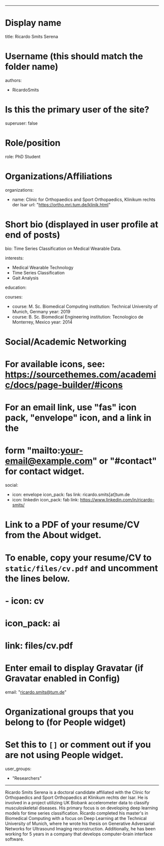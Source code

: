 
---
# Display name
title: Ricardo Smits Serena

# Username (this should match the folder name)
authors:
- RicardoSmits

# Is this the primary user of the site?
superuser: false

# Role/position
role: PhD Student

# Organizations/Affiliations
organizations:
- name: Clinic for Orthopaedics and Sport Orthopaedics, Klinikum rechts der Isar
  url: "https://ortho.mri.tum.de/klinik.html"

# Short bio (displayed in user profile at end of posts)
bio: Time Series Classification on Medical Wearable Data.

interests:
- Medical Wearable Technology
- Time Series Classification
- Gait Analysis

education:
  
  courses:
  - course: M. Sc. Biomedical Computing
    institution: Technical University of Munich, Germany
    year: 2019
  - course: B. Sc. Biomedical Engineering
    institution: Tecnologico de Monterrey, Mexico
    year: 2014
 
# Social/Academic Networking
# For available icons, see: https://sourcethemes.com/academic/docs/page-builder/#icons
#   For an email link, use "fas" icon pack, "envelope" icon, and a link in the
#   form "mailto:your-email@example.com" or "#contact" for contact widget.
social:
- icon: envelope
  icon_pack: fas
  link: ricardo.smits[at]tum.de
- icon: linkedin
  icon_pack: fab
  link: https://www.linkedin.com/in/ricardo-smits/
# Link to a PDF of your resume/CV from the About widget.
# To enable, copy your resume/CV to `static/files/cv.pdf` and uncomment the lines below.
# - icon: cv
#   icon_pack: ai
#   link: files/cv.pdf

# Enter email to display Gravatar (if Gravatar enabled in Config)
email: "ricardo.smits@tum.de"

# Organizational groups that you belong to (for People widget)
#   Set this to `[]` or comment out if you are not using People widget.
user_groups:
- "Researchers"
---

Ricardo Smits Serena is a doctoral candidate affiliated with the Clinic for Orthopaedics and Sport Orthopaedics at Klinikum rechts der Isar. He is involved in a project utilizing UK Biobank accelerometer data to classify musculoskeletal diseases. His primary focus is on developing deep learning models for time series classification. Ricardo completed his master's in Biomedical Computing with a focus on Deep Learning at the Technical University of Munich, where he wrote his thesis on Generative Adversarial Networks for Ultrasound Imaging reconstruction. Additionally, he has been working for 5 years in a company that develops computer-brain interface software.
